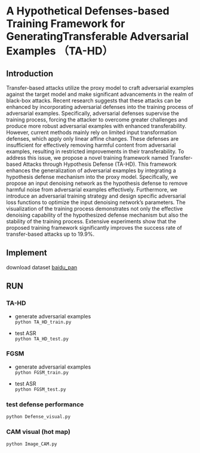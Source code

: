 # A Hypothetical Defenses-based Training Framework for GeneratingTransferable Adversarial Examples （TA-HD）

## Introduction    
Transfer-based attacks utilize the proxy model to craft adversarial examples against the target model and make significant advancements in the realm of black-box attacks. Recent research suggests that these attacks can be enhanced by incorporating adversarial defenses into the training process of adversarial examples. Specifically, adversarial defenses supervise the training process, forcing the attacker to overcome greater challenges and produce more robust adversarial examples with enhanced transferability. However, current methods mainly rely on limited input transformation defenses, which apply only linear affine changes. These defenses are insufficient for effectively removing harmful content from adversarial examples, resulting in restricted improvements in their transferability. To address this issue, we propose a novel training framework named Transfer-based Attacks through Hypothesis Defense (TA-HD). This framework enhances the generalization of adversarial examples by integrating a hypothesis defense mechanism into the proxy model. Specifically, we propose an input denoising network as the hypothesis defense to remove harmful noise from adversarial examples effectively. Furthermore, we introduce an adversarial training strategy and design specific adversarial loss functions to optimize the input denoising network’s parameters. The visualization of the training process demonstrates not only the effective denoising capability of the hypothesized defense mechanism but also the stability of the training process. Extensive experiments show that the proposed training framework significantly improves the success rate of transfer-based attacks up to 19.9%. 

## Implement   
download dataset [baidu_pan](https://pan.baidu.com/s/1qRHLwirC_MeFKJvGDAphQQ?pwd=3xrz)    


## RUN  

### TA-HD   
- generate adversarial examples   
`python TA_HD_train.py `  
     
- test ASR    
`python TA_HD_test.py`   




### FGSM   
- generate adversarial examples    
`python FGSM_train.py`   
     
- test ASR    
`python FGSM_test.py`   

  
### test defense performance   
`python Defense_visual.py`    

  
### CAM visual (hot map)    
`python Image_CAM.py`  



